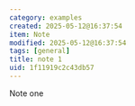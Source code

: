 ```yaml
---
category: examples
created: 2025-05-12@16:37:54
item: Note
modified: 2025-05-12@16:37:54
tags: [general]
title: note 1
uid: 1f11919c2c43db57
---
```


Note one
